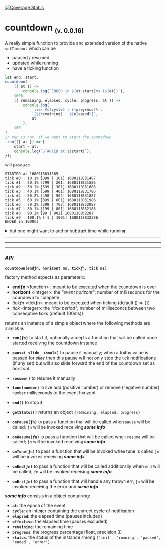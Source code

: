 [![Coverage Status](https://coveralls.io/repos/github/fedeghe/countdown/badge.svg?branch=master)](https://coveralls.io/github/fedeghe/countdown?branch=master)

# countdown <sub><small>(v. 0.0.16)</small></sub>

A really simple function to provide and extended version of the native `setTimeout` which can be
- paused / resumed
- updated while running
- have a ticking function

``` js
let end, start;
countdown(
    ({ at }) =>
        console.log(`ENDED in ${at-start}ms (${at})`),
    1000,
    ({ remaining, elapsed, cycle, progress, at }) => 
        console.log(
            `tick #${cycle} : ${progress}%`,
            `[${remaining} | ${elapsed}]`,
            at
        ),
    100
)
// run is not, if we want to start the countdown
.run(({ at }) => {
    start = at;
    console.log(`STARTED at ${start}`);
});
```
will produce
```
STARTED at 1680118831385
tick #0 : 10.1% [899 | 101] 1680118831487
tick #1 : 20.1% [799 | 201] 1680118831586
tick #2 : 30.1% [699 | 301] 1680118831686
tick #3 : 40.1% [599 | 401] 1680118831786
tick #4 : 50.2% [498 | 502] 1680118831887
tick #5 : 60.1% [399 | 601] 1680118831986
tick #6 : 70.2% [298 | 702] 1680118832087
tick #7 : 80.1% [199 | 801] 1680118832186
tick #8 : 90.2% [98 | 902] 1680118832287
tick #9 : 100.1% [-1 | 1001] 1680118832386
ENDED in 1008ms
```


<details>
<summary>but one might want to add or subtract time while running</summary>

``` js
var start, end;
countdown(
    ({ at }) => 
        console.log(`ENDED in ${at-start}ms`, at),
    1000,
    ({ remaining, elapsed, cycle, progress, at }) => 
        console.log(
            `tick #${cycle} : ${progress}%`,
            `[${remaining} | ${elapsed}]`,
            at
        ),
    100
)
.onTune(({ at }) =>
    console.log(`updating after ${at - start}`)
)
.at(500, ({ i }) => i.tune(1000))
.at(700, ({ i }) => i.tune(-300))
// run is not, if we want to start the countdown
.run(({ at }) => {
    start = at;
    console.log(`STARTED at ${start}`);
});
```
getting
```
STARTED at 1680120475512
tick #0 : 10.100% [899 | 101] 1680120475613
tick #1 : 20.100% [799 | 201] 1680120475713
tick #2 : 30.100% [699 | 301] 1680120475813
tick #3 : 40.100% [599 | 401] 1680120475913
tick #4 : 50.100% [499 | 501] 1680120476013
updating after 510
tick #6 : 30.050% [1399 | 601] 1680120476113
tick #7 : 35.050% [1299 | 701] 1680120476213
updating after 709
tick #9 : 47.059% [900 | 800] 1680120476312
tick #10 : 53.000% [799 | 901] 1680120476413
tick #11 : 58.824% [700 | 1000] 1680120476512
tick #12 : 64.765% [599 | 1101] 1680120476614
tick #13 : 70.647% [499 | 1201] 1680120476713
tick #14 : 76.471% [400 | 1300] 1680120476812
tick #15 : 82.353% [300 | 1400] 1680120476912
tick #16 : 88.353% [198 | 1502] 1680120477014
tick #17 : 94.176% [99 | 1601] 1680120477113
ENDED in 1700ms 1680120477212
```

</details>



---
---
---


### _API_
**`countdown(endƒn, horizont ms, tickƒn, tick ms)`**  

factory method expects as parameters:  
- **endƒn** \<ƒunction\> : meant to be executed when the countdown is over 
- **horizont** \<integer\>: the _"event horizont"_; number of milliseconds for the coundown to complete  
- _tickƒn_ \<tickƒn\>: meant to be executed when ticking  (default () => {})
- _tick_ \<integer\>: the _"tick period"_; number of milliseconds between two consequtive ticks (default 100ms))  


returns an instance of a simple object where the following methods are available:  

- **`run(ƒn)`** to start it, optionally accepts a function that will be called once started receiving the countdown instance


- **`pause(_slide_ <bool>)`** to pause it manually; when a truthy value is passed for _slide_ then this pause will not only stop the tick notifications (if any set) but will also slide forward the end of the countdown set as _horizont_.
- **`resume()`** to resume it manually
- **`tune(number)`** to live add (positive number) or remove (negative number) `number` milliseconds to the event horizont    
- **`end()`** to stop it
- **`getStatus()`** returns an object `{remaining, elapsed, progress}`

- **`onPause(ƒn)`** to pass a function that will be called when `pause` will be called; `ƒn` will be invoked receiving _**some info**_   
- **`onResume(ƒn)`** to pass a function that will be called when `resume` will be called; `ƒn` will be invoked receiving _**some info**_   
- **`onTune(ƒn)`** to pass a function that will be invoked when tune is called `ƒn` will be invoked receiving _**some info**_ 
- **`onEnd(ƒn)`** to pass a function that will be called additionally when `end` will be called; `ƒn` will be invoked receiving _**some info**_ 
- **`onErr(ƒn)`** to pass a function that will handle any thrown err; `ƒn` will be invoked receiving the error and _**some info**_ 


_**some info**_ consists in a object containing: 
- **`at`**: the epoch of the event 
- **`cycle`**: an integer containing the currect cycle of notification  
- **`elapsed`**: the elapsed time (pauses included)   
- **`effective`**: the elapsed time (pauses excluded)
- **`remaining`**: the remaining time
- **`progress`**: the progress percentage (float, precision 3)
- **`status`**: the status of the instance among `['init', 'running', 'paused', 'ended', 'error']`
